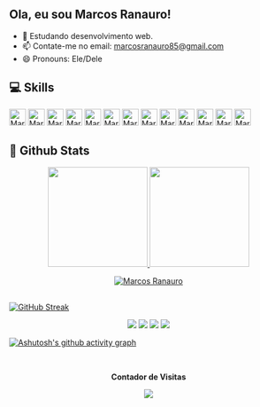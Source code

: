 ## Ola, eu sou Marcos Ranauro!

- 🌱 Estudando desenvolvimento web.
- 📫 Contate-me no email: marcosranauro85@gmail.com
- 😄 Pronouns: Ele/Dele

## 💻 Skills
          
<p>
  <img alt="Marcos-Js" src="https://img.shields.io/badge/javascript-%23323330.svg?style=for-the-badge&logo=javascript&logoColor=%23F7DF1E" style="margin-bottom: 4px;" height="30px">
  <img alt="Marcos-Ts" src="https://img.shields.io/badge/TypeScript-007ACC?style=for-the-badge&logo=typescript&logoColor=white" style="margin-bottom: 4px;" height="30px">
  <img alt="Marcos-React-Router" src="https://img.shields.io/badge/React_Router-CA4245?style=for-the-badge&logo=react-router&logoColor=white" style="margin-bottom: 4px;" height="30px">
  <img alt="Marcos-React" src="https://img.shields.io/badge/react-%2320232a.svg?style=for-the-badge&logo=react&logoColor=%2361DAFB" style="margin-bottom: 4px;" height="30px">
  <img alt="Marcos-Redux" src="https://img.shields.io/badge/redux-%23593d88.svg?style=for-the-badge&logo=redux&logoColor=white" style="margin-bottom: 4px;" height="30px">
  <img alt="Marcos-HTML" src="https://img.shields.io/badge/html5-%23E34F26.svg?style=for-the-badge&logo=html5&logoColor=white" style="margin-bottom: 4px;" height="30px">
  <img alt="Marcos-CSS" src="https://img.shields.io/badge/css3-%231572B6.svg?style=for-the-badge&logo=css3&logoColor=white" style="margin-bottom: 4px;" height="30px">
  <img alt="Marcos-GitHub" src="https://img.shields.io/badge/git-%23F05033.svg?style=for-the-badge&logo=git&logoColor=white" style="margin-bottom: 4px;" height="30px">
  <img alt="Marcos-VScode" src="https://img.shields.io/badge/Visual_Studio_Code-0078D4?style=for-the-badge&logo=visual%20studio%20code&logoColor=white" style="margin-bottom: 4px;" height="30px">
  <img alt="Marcos-Node.js" src="https://img.shields.io/badge/node.js-6DA55F?style=for-the-badge&logo=node.js&logoColor=white" style="margin-bottom: 4px;" height="30px">
  <img alt="Marcos-Linux" src="https://img.shields.io/badge/Linux-FCC624?style=for-the-badge&logo=linux&logoColor=black" style="margin-bottom: 4px;" height="30px">
  <img alt="Marcos-Linux-Mint" src="https://img.shields.io/badge/Linux_Mint-87CF3E?style=for-the-badge&logo=linux-mint&logoColor=white" style="margin-bottom: 4px;" height="30px">
  <img alt="Marcos-Slack" src="https://img.shields.io/badge/Slack-4A154B?style=for-the-badge&logo=slack&logoColor=white" style=for-the-badge&logo=linux&logoColor=black" style="margin-bottom: 4px;" height="30px">
  </p>
  
  ## 🌟 Github Stats

<div align="center">
  <a href="https://github.com/MarcosRanauro">
  <img height="180em" src="https://github-readme-stats.vercel.app/api?username=MarcosRanauro&show_icons=true&theme=chartreuse-dark&include_all_commits=true&count_private=true"/>
  <img height="180em" src="https://github-readme-stats.vercel.app/api/top-langs/?username=MarcosRanauro&layout=compact&langs_count=7&theme=chartreuse-dark"/>
</div>

<p align="center">
 <img src="https://github-profile-trophy.vercel.app/?username=MarcosRanauro&theme=discord&row=1" alt="Marcos Ranauro" />
</p>

##

![GitHub Streak](https://github-readme-streak-stats.herokuapp.com/?user=MarcosRanauro&theme=chartreuse-dark&count_private=true&bg_color=0d1116&title_color=ce09ec&text_color=a4aacb&icon_color=007ec6)

<p align="center">
<a href="https://www.linkedin.com/in/marcosranauro" target="_blank"><img src="https://img.shields.io/badge/-LinkedIn-%230077B5?style=for-the-badge&logo=linkedin&logoColor=white" target="_blank"></a> 
  <a href="https://instagram.com/marcosranauro" target="_blank"><img src="https://img.shields.io/badge/-Instagram-%23E4405F?style=for-the-badge&logo=instagram&logoColor=white" target="_blank"></a>
 	<a href="https://www.facebook.com/marcos.ranauro" target="_blank"><img src="https://img.shields.io/badge/Facebook-1877F2?style=for-the-badge&logo=facebook&logoColor=white" target="_blank"></a>
  <a href = "mailto:marcosranauro@hotmail.com"><img src="https://img.shields.io/badge/Microsoft_Outlook-0078D4?style=for-the-badge&logo=microsoft-outlook&logoColor=white" target="_blank"></a>
</p>

[![Ashutosh's github activity graph](https://github-readme-activity-graph.cyclic.app/graph?username=MarcosRanauro&bg_color=7FDEFF&color=000000&line=1098F7&point=000000&area=true&hide_border=true)](https://github.com/ashutosh00710/github-readme-activity-graph)
                                                                                                       
<div align="center">
<br><p align="centre"><b>Contador de Visitas</b></p>  
<p align="center"><img align="center" src="https://profile-counter.glitch.me/{MarcosRanauro}/count.svg" /></p> 
<br></div>
